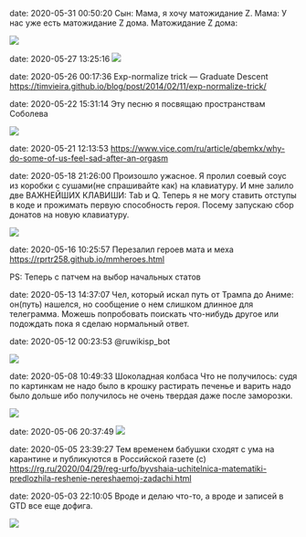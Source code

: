 date: 2020-05-31 00:50:20
Сын: Мама, я хочу матожидание Z.
Мама: У нас уже есть матожидание Z дома.
Матожидание Z дома:

![](/blog/static/img/anbZpETNT9M.jpg)

date: 2020-05-27 13:25:16
![](/blog/static/img/PmTbZhnALdM.jpg)

date: 2020-05-26 00:17:36
Exp-normalize trick — Graduate Descent
https://timvieira.github.io/blog/post/2014/02/11/exp-normalize-trick/

date: 2020-05-22 15:31:14
Эту песню я посвящаю пространствам Соболева

![](/blog/static/img/mOhXjrMEabI.jpg)

date: 2020-05-21 12:13:53
https://www.vice.com/ru/article/qbemkx/why-do-some-of-us-feel-sad-after-an-orgasm

date: 2020-05-18 21:26:00
Произошло ужасное. Я пролил соевый соус из коробки с сушами(не спрашивайте как) на клавиатуру. И мне залило две ВАЖНЕЙШИХ КЛАВИШИ: Tab и Q. Теперь я не могу ставить отступы в коде и прожимать первую способность героя. Посему запускаю сбор донатов на новую клавиатуру.

![](/blog/static/img/s9eucL7t7-o.jpg)

date: 2020-05-16 10:25:57
Перезалил героев мата и меха
https://rprtr258.github.io/mmheroes.html

PS: Теперь с патчем на выбор начальных статов

date: 2020-05-13 14:37:07
Чел, который искал путь от Трампа до Аниме: он(путь) нашелся, но сообщение о нем слишком длинное для телеграмма. Можешь попробовать поискать что-нибудь другое или подождать пока я сделаю нормальный ответ.

date: 2020-05-12 00:23:53
@ruwikisp_bot

![](/blog/static/img/mTSKllnRIks.jpg)

date: 2020-05-08 10:49:33
Шоколадная колбаса
Что не получилось: судя по картинкам не надо было в крошку растирать печенье и варить надо было дольше ибо получилось не очень твердая даже после заморозки.

![](/blog/static/img/uVsUBqPiOJ4.jpg)

date: 2020-05-06 20:37:49
![](/blog/static/img/clVaCVGx-Wc.jpg)

date: 2020-05-05 23:39:27
Тем временем бабушки сходят с ума на карантине и публикуются в Российской газете (с)
https://rg.ru/2020/04/29/reg-urfo/byvshaia-uchitelnica-matematiki-predlozhila-reshenie-nereshaemoj-zadachi.html

date: 2020-05-03 22:10:05
Вроде и делаю что-то, а вроде и записей в GTD все еще дофига.

![](/blog/static/img/kLAPDNKG69s.jpg)
